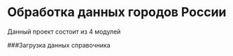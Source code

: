 # Обработка данных городов России

Данный проект состоит из 4 модулей

###Загрузка данных справочника 

